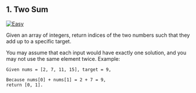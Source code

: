 ## 1. Two Sum
[![Easy](https://img.shields.io/badge/-Easy-brightgreen.svg)](https://github.com/Anaxilaus/LeetCode/tree/master/Problem1)

Given an array of integers, return indices of the two numbers such that they add up to a specific target.

You may assume that each input would have exactly one solution, and you may not use the same element twice.
Example:

```
Given nums = [2, 7, 11, 15], target = 9,

Because nums[0] + nums[1] = 2 + 7 = 9,
return [0, 1].
```